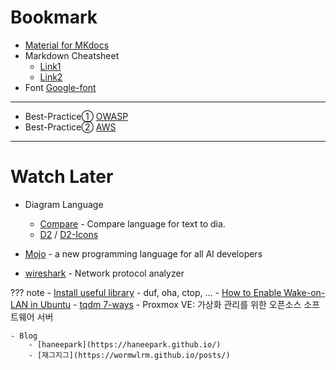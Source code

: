 # Bookmark

- [Material for MKdocs](https://squidfunk.github.io/mkdocs-material/reference/)
- Markdown Cheatsheet
    + [Link1](https://github.com/adam-p/markdown-here/wiki/Markdown-Cheatsheet)
    + [Link2](https://gist.github.com/ihoneymon/652be052a0727ad59601)
- Font [Google-font](https://fonts.google.com/?noto.script=Arab)
---
- Best-Practice① [OWASP](https://cheatsheetseries.owasp.org/cheatsheets/REST_Assessment_Cheat_Sheet.html)
- Best-Practice② [AWS](https://www.examtopics.com/exams/amazon/aws-certified-solutions-architect-associate-saa-c03/)

---

# Watch Later
- Diagram Language
    - [Compare](https://text-to-diagram.com/) - Compare language for text to dia.
    - [D2](https://d2lang.com/tour/intro) / [D2-Icons](https://icons.terrastruct.com/)

- [Mojo](https://www.modular.com/mojo) - a new programming language for all Al developers

- [wireshark](https://www.wireshark.org/) - Network protocol analyzer

??? note
    - [Install useful library](https://packages.azlux.fr/) - duf, oha, ctop, ...
    - [How to Enable Wake-on-LAN in Ubuntu](https://www.maketecheasier.com/enable-wake-on-lan-ubuntu/)
    - [tqdm 7-ways](https://medium.com/@harshit4084/track-your-loop-using-tqdm-7-ways-progress-bars-in-python-make-things-easier-fcbbb9233f24)
    - Proxmox VE: 가상화 관리를 위한 오픈소스 소프트웨어 서버 

    - Blog
        - [haneepark](https://haneepark.github.io/)
        - [재그지그](https://wormwlrm.github.io/posts/)